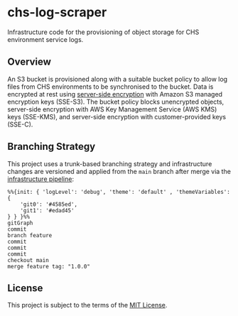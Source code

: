 # chs-log-scraper

Infrastructure code for the provisioning of object storage for CHS environment service logs.

## Overview

An S3 bucket is provisioned along with a suitable bucket policy to allow log files from CHS environments to be synchronised to the bucket. Data is encrypted at rest using [server-side encryption](https://docs.aws.amazon.com/AmazonS3/latest/userguide/UsingServerSideEncryption.html) with Amazon S3 managed encryption keys (SSE-S3). The bucket policy blocks unencrypted objects, server-side encryption with AWS Key Management Service (AWS KMS) keys (SSE-KMS), and server-side encryption with customer-provided keys (SSE-C).

## Branching Strategy

This project uses a trunk-based branching strategy and infrastructure changes are versioned and applied from the `main` branch after merge via the [infrastructure pipeline](https://github.com/companieshouse/ci-pipelines/blob/master/pipelines/platform/team-platform/chs-log-scraper):

```mermaid
%%{init: { 'logLevel': 'debug', 'theme': 'default' , 'themeVariables': {
    'git0': '#4585ed',
    'git1': '#edad45'
} } }%%
gitGraph
commit
branch feature
commit
commit
commit
checkout main
merge feature tag: "1.0.0"
```
## License

This project is subject to the terms of the [MIT License](/LICENSE).
